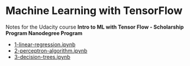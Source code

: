 # Machine Learning with TensorFlow

Notes for the Udacity course **Intro to ML with Tensor Flow - Scholarship Program Nanodegree Program**

* [1-linear-regression.ipynb](https://github.com/thomd/udacity-ml-with-tensor-flow/blob/main/1-linear-regression.ipynb)
* [2-perceptron-algorithm.ipynb](https://github.com/thomd/udacity-ml-with-tensor-flow/blob/main/2-perceptron-algorithm.ipynb)
* [3-decision-trees.ipynb](https://github.com/thomd/udacity-ml-with-tensor-flow/blob/main/3-decision-trees.ipynb)
